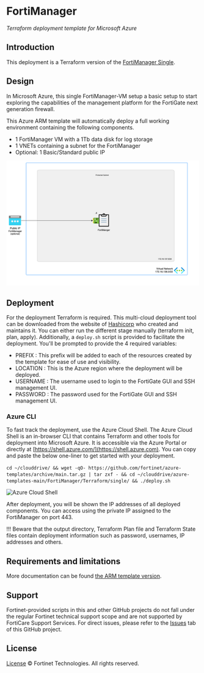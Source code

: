 # FortiManager
*Terraform deployment template for Microsoft Azure*

## Introduction

This deployment is a Terraform version of the [FortiManager Single](../../single/README.md).

## Design

In Microsoft Azure, this single FortiManager-VM setup a basic setup to start exploring the capabilities of the management platform for the FortiGate next generation firewall.

This Azure ARM template will automatically deploy a full working environment containing the following components.

- 1 FortiManager VM with a 1Tb data disk for log storage
- 1 VNETs containing a subnet for the FortiManager
- Optional: 1 Basic/Standard public IP

![FortiGate-VM azure design](../../single/images/fmg-single.png)

## Deployment

For the deployment Terraform is required. This multi-cloud deployment tool can be downloaded from the website of [Hashicorp](https://www.terraform.io/) who created and maintains it. You can either run the different stage manually (terraform init, plan, apply). Additionally, a `deploy.sh` script is provided to facilitate the deployment. You'll be prompted to provide the 4 required variables:

- PREFIX : This prefix will be added to each of the resources created by the template for ease of use and visibility.
- LOCATION : This is the Azure region where the deployment will be deployed.
- USERNAME : The username used to login to the FortiGate GUI and SSH management UI.
- PASSWORD : The password used for the FortiGate GUI and SSH management UI.

### Azure CLI

To fast track the deployment, use the Azure Cloud Shell. The Azure Cloud Shell is an in-browser CLI that contains Terraform and other tools for deployment into Microsoft Azure. It is accessible via the Azure Portal or directly at [https://shell.azure.com/](https://shell.azure.com). You can copy and paste the below one-liner to get started with your deployment.

`cd ~/clouddrive/ && wget -qO- https://github.com/fortinet/azure-templates/archive/main.tar.gz | tar zxf - && cd ~/clouddrive/azure-templates-main/FortiManager/Terraform/single/ && ./deploy.sh`

![Azure Cloud Shell](/../../blob/main/FortiGate/Documentation/images/azure-cloud-shell.png)

After deployment, you will be shown the IP addresses of all deployed components. You can access using the private IP assigned to the FortiManager on port 443.

!!! Beware that the output directory, Terraform Plan file and Terraform State files contain deployment information such as password, usernames, IP addresses and others.

## Requirements and limitations

More documentation can be found [the ARM template version](../../single/README.md).

## Support

Fortinet-provided scripts in this and other GitHub projects do not fall under the regular Fortinet technical support scope and are not supported by FortiCare Support Services.
For direct issues, please refer to the [Issues](https://github.com/fortinet/azure-templates/issues) tab of this GitHub project.

## License

[License](/../../blob/main/LICENSE) © Fortinet Technologies. All rights reserved.
